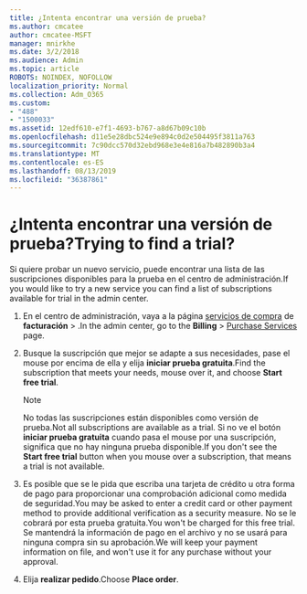 ```yaml
---
title: ¿Intenta encontrar una versión de prueba?
ms.author: cmcatee
author: cmcatee-MSFT
manager: mnirkhe
ms.date: 3/2/2018
ms.audience: Admin
ms.topic: article
ROBOTS: NOINDEX, NOFOLLOW
localization_priority: Normal
ms.collection: Adm_O365
ms.custom:
- "488"
- "1500033"
ms.assetid: 12edf610-e7f1-4693-b767-a8d67b09c10b
ms.openlocfilehash: d11e5e28dbc524e9e894c0d2e504495f3811a763
ms.sourcegitcommit: 7c90dcc570d32ebd968e3e4e816a7b482890b3a4
ms.translationtype: MT
ms.contentlocale: es-ES
ms.lasthandoff: 08/13/2019
ms.locfileid: "36387861"
---
```

# <a name="trying-to-find-a-trial"></a><span data-ttu-id="e8b75-102">¿Intenta encontrar una versión de prueba?</span><span class="sxs-lookup"><span data-stu-id="e8b75-102">Trying to find a trial?</span></span>

<span data-ttu-id="e8b75-103">Si quiere probar un nuevo servicio, puede encontrar una lista de las suscripciones disponibles para la prueba en el centro de administración.</span><span class="sxs-lookup"><span data-stu-id="e8b75-103">If you would like to try a new service you can find a list of subscriptions available for trial in the admin center.</span></span>
  
1. <span data-ttu-id="e8b75-104">En el centro de administración, vaya a la página [servicios de compra](https://go.microsoft.com/fwlink/p/?linkid=868433) de **facturación** \> .</span><span class="sxs-lookup"><span data-stu-id="e8b75-104">In the admin center, go to the **Billing** \> [Purchase Services](https://go.microsoft.com/fwlink/p/?linkid=868433) page.</span></span>

2. <span data-ttu-id="e8b75-105">Busque la suscripción que mejor se adapte a sus necesidades, pase el mouse por encima de ella y elija **iniciar prueba gratuita**.</span><span class="sxs-lookup"><span data-stu-id="e8b75-105">Find the subscription that meets your needs, mouse over it, and choose **Start free trial**.</span></span>

    > [!NOTE]
    > <span data-ttu-id="e8b75-106">No todas las suscripciones están disponibles como versión de prueba.</span><span class="sxs-lookup"><span data-stu-id="e8b75-106">Not all subscriptions are available as a trial.</span></span> <span data-ttu-id="e8b75-107">Si no ve el botón **iniciar prueba gratuita** cuando pasa el mouse por una suscripción, significa que no hay ninguna prueba disponible.</span><span class="sxs-lookup"><span data-stu-id="e8b75-107">If you don't see the **Start free trial** button when you mouse over a subscription, that means a trial is not available.</span></span>
  
3. <span data-ttu-id="e8b75-108">Es posible que se le pida que escriba una tarjeta de crédito u otra forma de pago para proporcionar una comprobación adicional como medida de seguridad.</span><span class="sxs-lookup"><span data-stu-id="e8b75-108">You may be asked to enter a credit card or other payment method to provide additional verification as a security measure.</span></span> <span data-ttu-id="e8b75-109">No se le cobrará por esta prueba gratuita.</span><span class="sxs-lookup"><span data-stu-id="e8b75-109">You won't be charged for this free trial.</span></span> <span data-ttu-id="e8b75-110">Se mantendrá la información de pago en el archivo y no se usará para ninguna compra sin su aprobación.</span><span class="sxs-lookup"><span data-stu-id="e8b75-110">We will keep your payment information on file, and won't use it for any purchase without your approval.</span></span>

4. <span data-ttu-id="e8b75-111">Elija **realizar pedido**.</span><span class="sxs-lookup"><span data-stu-id="e8b75-111">Choose **Place order**.</span></span>